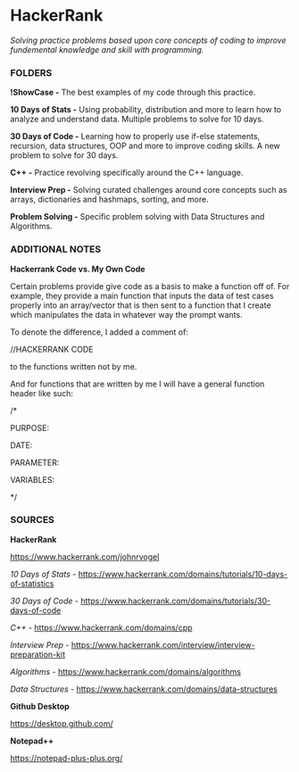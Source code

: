 # HackerRank

*Solving practice problems based upon core concepts of coding to improve fundemental knowledge and skill with programming.*

### FOLDERS

**!ShowCase -** The best examples of my code through this practice.

**10 Days of Stats -** Using probability, distribution and more to learn how to analyze and understand data. Multiple problems to solve for 10 days.

**30 Days of Code -** Learning how to properly use if-else statements, recursion, data structures, OOP and more to improve coding skills. A new problem to solve for 30 days.

**C++ -** Practice revolving specifically around the C++ language.

**Interview Prep -** Solving curated challenges around core concepts such as arrays, dictionaries and hashmaps, sorting, and more. 

**Problem Solving -** Specific problem solving with Data Structures and Algorithms.

### ADDITIONAL NOTES

**Hackerrank Code vs. My Own Code**

Certain problems provide give code as a basis to make a function off of. For example, they provide a main function that inputs the data of test cases properly into an array/vector that is then sent to a function that I create which manipulates the data in whatever way the prompt wants.

To denote the difference, I added a comment of: 

//HACKERRANK CODE

to the functions written not by me.

And for functions that are written by me I will have a general function header like such:

/*

PURPOSE:

DATE:

PARAMETER:

VARIABLES:

*/

### SOURCES

**HackerRank**

https://www.hackerrank.com/johnrvogel

*10 Days of Stats* - https://www.hackerrank.com/domains/tutorials/10-days-of-statistics

*30 Days of Code* - https://www.hackerrank.com/domains/tutorials/30-days-of-code

*C++* - https://www.hackerrank.com/domains/cpp

*Interview Prep* - https://www.hackerrank.com/interview/interview-preparation-kit

*Algorithms* - https://www.hackerrank.com/domains/algorithms

*Data Structures* - https://www.hackerrank.com/domains/data-structures

**Github Desktop**

https://desktop.github.com/

**Notepad++**

https://notepad-plus-plus.org/
